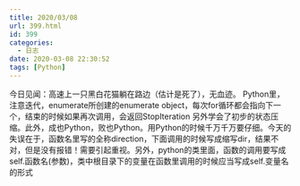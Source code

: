 ```yaml
---
title: 2020/03/08
url: 399.html
id: 399
categories:
  - 日志
date: 2020-03-08 22:30:52
tags: [Python]
---
```


今日见闻：高速上一只黑白花猫躺在路边（估计是死了），无血迹。 Python里，注意迭代，enumerate所创建的enumerate object，每次for循环都会指向下一个，结束的时候如果再次调用，会返回StopIteration 另外学会了初步的状态压缩。此外，成也Python，败也Python。用Python的时候千万千万要仔细。今天的失误在于，函数名里写的全称direction，下面调用的时候写成缩写dir，结果不对，但是没有报错！需要引起重视。另外，python的类里面，函数的调用要写成self.函数名(参数)，类中根目录下的变量在函数里调用的时候应当写成self.变量名的形式